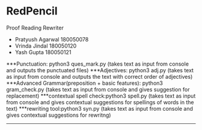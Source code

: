 # RedPencil
Proof Reading Rewriter 
* Pratyush Agarwal 180050078
* Vrinda Jindal 180050120
* Yash Gupta 180050121


***Punctuation: python3 ques_mark.py (takes text as input from console and outputs the punctuated files)
***Adjectives: python3 adj.py (takes text as input from console and outputs the text with correct order of adjectives)
***Advanced Grammar(preposition + basic features): python3 gram_check.py (takes text as input from console and gives suggestion for replacement)
***contextual spell check:python3 spell.py (takes text as input from console and gives contextual suggestions for spellings of words in the text)
***rewriting tool:python3 syn.py (takes text as input from console and gives contextual suggestions for rewritng)
***
